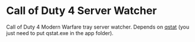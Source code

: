 # Call of Duty 4 Server Watcher
Call of Duty 4 Modern Warfare tray server watcher.
Depends on [qstat](https://github.com/multiplay/qstat/) (you just need to put qstat.exe in the app folder).
